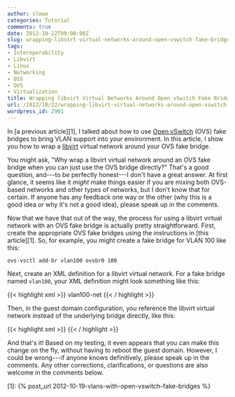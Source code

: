 ```yaml
---
author: slowe
categories: Tutorial
comments: true
date: 2012-10-22T09:00:00Z
slug: wrapping-libvirt-virtual-networks-around-open-vswitch-fake-bridges
tags:
- Interoperability
- Libvirt
- Linux
- Networking
- OSS
- OVS
- Virtualization
title: Wrapping libvirt Virtual Networks Around Open vSwitch Fake Bridges
url: /2012/10/22/wrapping-libvirt-virtual-networks-around-open-vswitch-fake-bridges/
wordpress_id: 2901
---
```


In [a previous article][1], I talked about how to use [Open vSwitch](http://openvswitch.org) (OVS) fake bridges to bring VLAN support into your environment. In this article, I show you how to wrap a [libvirt](http://libvirt.org) virtual network around your OVS fake bridge.

You might ask, "Why wrap a libvirt virtual network around an OVS fake bridge when you can just use the OVS bridge directly?" That's a good question, and---to be perfectly honest---I don't have a great answer. At first glance, it seems like it _might_ make things easier if you are mixing both OVS-based networks and other types of networks, but I don't know that for certain. If anyone has any feedback one way or the other (why this is a good idea or why it's not a good idea), please speak up in the comments.

Now that we have that out of the way, the process for using a libvirt virtual network with an OVS fake bridge is actually pretty straightforward. First, create the appropriate OVS fake bridges using the instructions in [this article][1]. So, for example, you might create a fake bridge for VLAN 100 like this:

    ovs-vsctl add-br vlan100 ovsbr0 100

Next, create an XML definition for a libvirt virtual network. For a fake bridge named `vlan100`, your XML definition might look something like this:

{{< highlight xml >}}
<network>
  <name>vlan100-net</name>
  <forward mode='bridge'/>
  <bridge name='vlan100'/>
</network>
{{< / highlight >}}

Then, in the guest domain configuration, you reference the libvirt virtual network instead of the underlying bridge directly, like this:

{{< highlight xml >}}
<interface type='network'>
  <mac address='11:22:33:aa:bb:cc'/>
  <source network='vlan100-net'/>
</interface>
{{< / highlight >}}

And that's it! Based on my testing, it even appears that you can make this change on the fly, without having to reboot the guest domain. However, I could be wrong---if anyone knows definitively, please speak up in the comments. Any other corrections, clarifications, or questions are also welcome in the comments below.

[1]: {% post_url 2012-10-19-vlans-with-open-vswitch-fake-bridges %}

